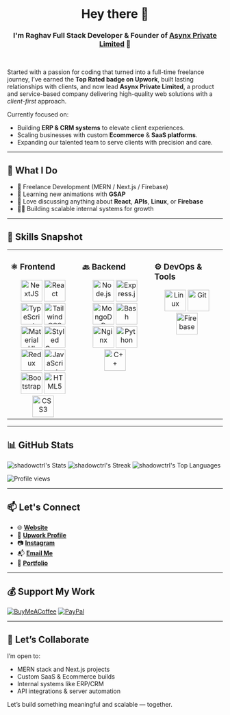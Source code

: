 # <div align="center">Hey there 👋</div>
### <div align="center">I'm Raghav Full Stack Developer & Founder of <a href="https://asynx.in" target="_blank">Asynx Private Limited</a> 🚀</div>  

<br/>

Started with a passion for coding that turned into a full-time freelance journey, I’ve earned the **Top Rated badge on Upwork**, built lasting relationships with clients, and now lead **Asynx Private Limited**, a product and service-based company delivering high-quality web solutions with a *client-first* approach.

Currently focused on:
- Building **ERP & CRM systems** to elevate client experiences.
- Scaling businesses with custom **Ecommerce** & **SaaS platforms**.
- Expanding our talented team to serve clients with precision and care.

---

## 🔧 What I Do

- 💼 Freelance Development (MERN / Next.js / Firebase)
- 🧠 Learning new animations with **GSAP**
- 💬 Love discussing anything about **React**, **APIs**, **Linux**, or **Firebase**
- 🧑‍💻 Building scalable internal systems for growth

---

## 🧠 Skills Snapshot

<table><tr><td valign="top" width="33%">

### ⚛️ Frontend  
<div align="center">  
<a href="https://nextjs.org/" target="_blank"><img src="https://profilinator.rishav.dev/skills-assets/nextjs.png" alt="NextJS" height="50" /></a>  
<a href="https://reactjs.org/" target="_blank"><img src="https://profilinator.rishav.dev/skills-assets/react-original-wordmark.svg" alt="React" height="50" /></a>  
<a href="https://www.typescriptlang.org/" target="_blank"><img src="https://profilinator.rishav.dev/skills-assets/typescript-original.svg" alt="TypeScript" height="50" /></a>  
<a href="https://tailwindcss.com/" target="_blank"><img src="https://profilinator.rishav.dev/skills-assets/tailwindcss.svg" alt="Tailwind CSS" height="50" /></a>  
<a href="https://mui.com/" target="_blank"><img src="https://profilinator.rishav.dev/skills-assets/mui.png" alt="Material UI" height="50" /></a>  
<a href="https://styled-components.com/" target="_blank"><img src="https://profilinator.rishav.dev/skills-assets/styled-components.png" alt="Styled Components" height="50" /></a>  
<a href="https://redux.js.org/" target="_blank"><img src="https://profilinator.rishav.dev/skills-assets/redux-original.svg" alt="Redux" height="50" /></a>  
<a href="https://www.javascript.com/" target="_blank"><img src="https://profilinator.rishav.dev/skills-assets/javascript-original.svg" alt="JavaScript" height="50" /></a>  
<a href="https://getbootstrap.com/" target="_blank"><img src="https://profilinator.rishav.dev/skills-assets/bootstrap-plain.svg" alt="Bootstrap" height="50" /></a>  
<a href="https://developer.mozilla.org/en-US/docs/Web/HTML" target="_blank"><img src="https://profilinator.rishav.dev/skills-assets/html5-original-wordmark.svg" alt="HTML5" height="50" /></a>  
<a href="https://developer.mozilla.org/en-US/docs/Web/CSS" target="_blank"><img src="https://profilinator.rishav.dev/skills-assets/css3-original-wordmark.svg" alt="CSS3" height="50" /></a>  
</div>

</td><td valign="top" width="33%">

### 🔙 Backend  
<div align="center">  
<a href="https://nodejs.org/" target="_blank"><img src="https://profilinator.rishav.dev/skills-assets/nodejs-original-wordmark.svg" alt="Node.js" height="50" /></a>  
<a href="https://expressjs.com/" target="_blank"><img src="https://profilinator.rishav.dev/skills-assets/express-original-wordmark.svg" alt="Express.js" height="50" /></a>  
<a href="https://www.mongodb.com/" target="_blank"><img src="https://profilinator.rishav.dev/skills-assets/mongodb-original-wordmark.svg" alt="MongoDB" height="50" /></a>  
<a href="https://www.gnu.org/software/bash/" target="_blank"><img src="https://profilinator.rishav.dev/skills-assets/gnu_bash-icon.svg" alt="Bash" height="50" /></a>  
<a href="https://www.nginx.com/" target="_blank"><img src="https://profilinator.rishav.dev/skills-assets/nginx-original.svg" alt="Nginx" height="50" /></a>  
<a href="https://www.python.org/" target="_blank"><img src="https://profilinator.rishav.dev/skills-assets/python-original.svg" alt="Python" height="50" /></a>  
<a href="https://www.cplusplus.com/" target="_blank"><img src="https://profilinator.rishav.dev/skills-assets/cplusplus-original.svg" alt="C++" height="50" /></a>  
</div>

</td><td valign="top" width="33%">

### ⚙️ DevOps & Tools  
<div align="center">  
<a href="https://www.linux.org/" target="_blank"><img src="https://profilinator.rishav.dev/skills-assets/linux-original.svg" alt="Linux" height="50" /></a>  
<a href="https://github.com/" target="_blank"><img src="https://profilinator.rishav.dev/skills-assets/git-scm-icon.svg" alt="Git" height="50" /></a>  
<a href="https://firebase.google.com/" target="_blank"><img src="https://profilinator.rishav.dev/skills-assets/firebase.png" alt="Firebase" height="50" /></a>  
</div>

</td></tr></table>  

---

## 📊 GitHub Stats

![shadowctrl's Stats](https://github-readme-stats.vercel.app/api?username=shadowctrl&theme=highcontrast&show_icons=true&hide_border=false&count_private=true)
![shadowctrl's Streak](https://github-readme-streak-stats.herokuapp.com/?user=shadowctrl&theme=highcontrast&hide_border=false)
![shadowctrl's Top Languages](https://github-readme-stats.vercel.app/api/top-langs/?username=shadowctrl&theme=highcontrast&layout=compact)

![Profile views](https://komarev.com/ghpvc/?username=shadowctrl&style=flat-square)

---

## 📫 Let's Connect

- 🌐 **[Website](https://shadowctrl.me)**  
- 💼 **[Upwork Profile](https://upwork.com/freelancers/shadowctrl)**  
- 📷 **[Instagram](https://www.instagram.com/_.shadowctrl._)**  
- 📬 **[Email Me](mailto:admin@shadowctrl.me)**  
- 💼 **[Portfolio](https://shadowctrl.me/works)**  

---

## 💰 Support My Work

[![BuyMeACoffee](https://img.shields.io/badge/Buy%20Me%20a%20Coffee-ffdd00?style=for-the-badge&logo=buy-me-a-coffee&logoColor=black)](https://buymeacoffee.com/shadowctrl) 
[![PayPal](https://img.shields.io/badge/PayPal-00457C?style=for-the-badge&logo=paypal&logoColor=white)](https://paypal.me/shadowctrl)  

---

## 🤝 Let’s Collaborate

I’m open to:
- MERN stack and Next.js projects
- Custom SaaS & Ecommerce builds
- Internal systems like ERP/CRM
- API integrations & server automation

Let’s build something meaningful and scalable — together.

